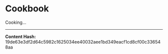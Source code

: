 
Cookbook
========


Cooking...



-----
**Content Hash:** 19de63e3df2d64c5982c1625034ee40032aee1bd349eacf1cd8cf00c336548aa